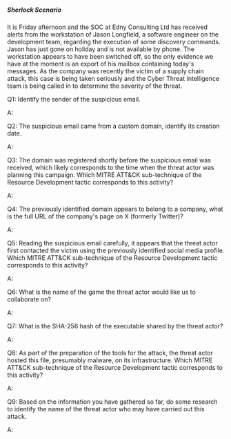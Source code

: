 
##### Sherlock Scenario

It is Friday afternoon and the SOC at Edny Consulting Ltd has received alerts from the workstation of Jason Longfield, a software engineer on the development team, regarding the execution of some discovery commands. Jason has just gone on holiday and is not available by phone. The workstation appears to have been switched off, so the only evidence we have at the moment is an export of his mailbox containing today's messages. As the company was recently the victim of a supply chain attack, this case is being taken seriously and the Cyber Threat Intelligence team is being called in to determine the severity of the threat.


Q1: Identify the sender of the suspicious email.

A: 

Q2: The suspicious email came from a custom domain, identify its creation date.

A:

Q3: The domain was registered shortly before the suspicious email was received, which likely corresponds to the time when the threat actor was planning this campaign. Which MITRE ATT&CK sub-technique of the Resource Development tactic corresponds to this activity?

A: 

Q4: The previously identified domain appears to belong to a company, what is the full URL of the company's page on X (formerly Twitter)?

A: 

Q5: Reading the suspicious email carefully, it appears that the threat actor first contacted the victim using the previously identified social media profile. Which MITRE ATT&CK sub-technique of the Resource Development tactic corresponds to this activity?

A: 

Q6: What is the name of the game the threat actor would like us to collaborate on?

A: 

Q7: What is the SHA-256 hash of the executable shared by the threat actor?

A: 

Q8: As part of the preparation of the tools for the attack, the threat actor hosted this file, presumably malware, on its infrastructure. Which MITRE ATT&CK sub-technique of the Resource Development tactic corresponds to this activity?

A: 

Q9: Based on the information you have gathered so far, do some research to identify the name of the threat actor who may have carried out this attack.

A: 